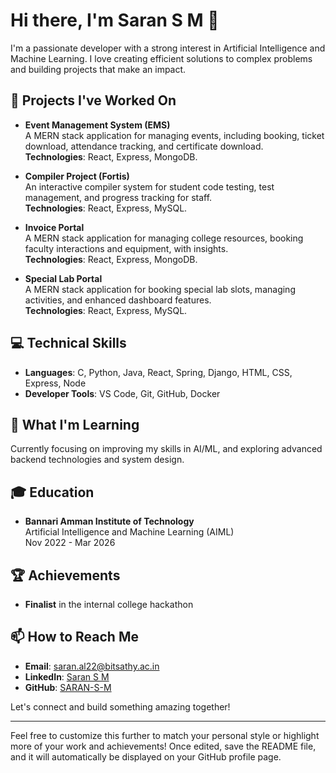 # Hi there, I'm Saran S M 👋

I'm a passionate developer with a strong interest in Artificial Intelligence and Machine Learning. I love creating efficient solutions to complex problems and building projects that make an impact.

## 🔭 Projects I've Worked On

- **Event Management System (EMS)**  
  A MERN stack application for managing events, including booking, ticket download, attendance tracking, and certificate download.  
  **Technologies**: React, Express, MongoDB.

- **Compiler Project (Fortis)**  
  An interactive compiler system for student code testing, test management, and progress tracking for staff.  
  **Technologies**: React, Express, MySQL.

- **Invoice Portal**  
  A MERN stack application for managing college resources, booking faculty interactions and equipment, with insights.  
  **Technologies**: React, Express, MongoDB.

- **Special Lab Portal**  
  A MERN stack application for booking special lab slots, managing activities, and enhanced dashboard features.  
  **Technologies**: React, Express, MySQL.

## 💻 Technical Skills

- **Languages**: C, Python, Java, React, Spring, Django, HTML, CSS, Express, Node
- **Developer Tools**: VS Code, Git, GitHub, Docker

## 🌱 What I'm Learning

Currently focusing on improving my skills in AI/ML, and exploring advanced backend technologies and system design.

## 🎓 Education

- **Bannari Amman Institute of Technology**  
  Artificial Intelligence and Machine Learning (AIML)  
  Nov 2022 - Mar 2026

## 🏆 Achievements

- **Finalist** in the internal college hackathon

## 📫 How to Reach Me

- **Email**: [saran.al22@bitsathy.ac.in](mailto:saran.al22@bitsathy.ac.in)
- **LinkedIn**: [Saran S M](https://www.linkedin.com/in/saran-s-m/)
- **GitHub**: [SARAN-S-M](https://github.com/SARAN-S-M)

Let's connect and build something amazing together!

---

Feel free to customize this further to match your personal style or highlight more of your work and achievements! Once edited, save the README file, and it will automatically be displayed on your GitHub profile page.


<!--
**SARAN-S-M/SARAN-S-M** is a ✨ _special_ ✨ repository because its `README.md` (this file) appears on your GitHub profile.

Here are some ideas to get you started:

- 🔭 I’m currently working on ...
- 🌱 I’m currently learning ...
- 👯 I’m looking to collaborate on ...
- 🤔 I’m looking for help with ...
- 💬 Ask me about ...
- 📫 How to reach me: ...
- 😄 Pronouns: ...
- ⚡ Fun fact: ...
-->
